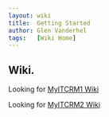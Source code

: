 ```yaml
---
layout: wiki
title:  Getting Started
author: Glen Vanderhel
tags:	[Wiki Home]
---
```


## Wiki.

Looking for [MyITCRM1 Wiki](/wiki/myitcrm1/getting-started.html)

Looking for [MyITCRM2 Wiki](/wiki/myitcrm2/getting-started.html)
